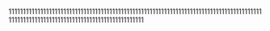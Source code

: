 111111111111111111111111111111111111111111111111111111111111111111111111111111111111111111111111111111111111111111111111111111111111111
